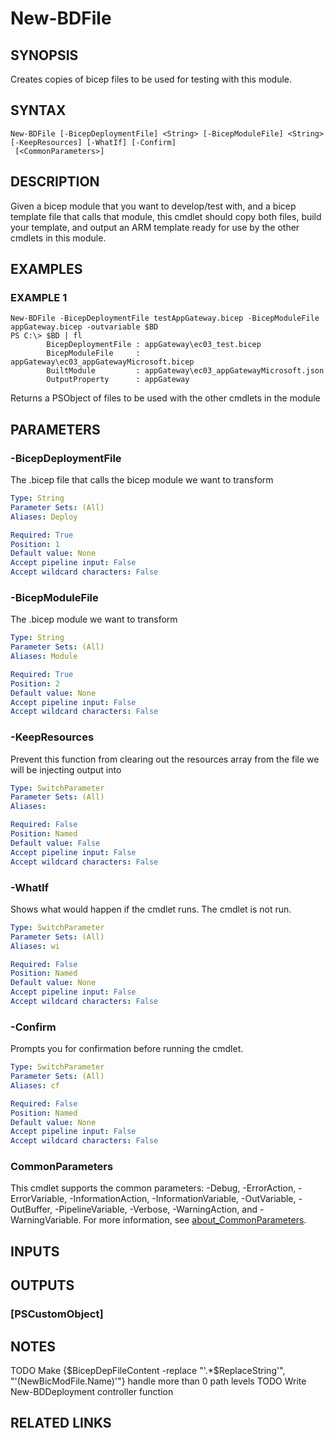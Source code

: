 # New-BDFile

## SYNOPSIS
Creates copies of bicep files to be used for testing with this module.

## SYNTAX

```
New-BDFile [-BicepDeploymentFile] <String> [-BicepModuleFile] <String> [-KeepResources] [-WhatIf] [-Confirm]
 [<CommonParameters>]
```

## DESCRIPTION
Given a bicep module that you want to develop/test with, and a bicep template file that calls that module,
this cmdlet should copy both files, build your template, and output an ARM template ready for use by
the other cmdlets in this module.

## EXAMPLES

### EXAMPLE 1
```
New-BDFile -BicepDeploymentFile testAppGateway.bicep -BicepModuleFile appGateway.bicep -outvariable $BD
PS C:\> $BD | fl
        BicepDeploymentFile : appGateway\ec03_test.bicep
        BicepModuleFile     : appGateway\ec03_appGatewayMicrosoft.bicep
        BuiltModule         : appGateway\ec03_appGatewayMicrosoft.json
        OutputProperty      : appGateway
```

Returns a PSObject of files to be used with the other cmdlets in the module

## PARAMETERS

### -BicepDeploymentFile
The .bicep file that calls the bicep module we want to transform

```yaml
Type: String
Parameter Sets: (All)
Aliases: Deploy

Required: True
Position: 1
Default value: None
Accept pipeline input: False
Accept wildcard characters: False
```

### -BicepModuleFile
The .bicep module we want to transform

```yaml
Type: String
Parameter Sets: (All)
Aliases: Module

Required: True
Position: 2
Default value: None
Accept pipeline input: False
Accept wildcard characters: False
```

### -KeepResources
Prevent this function from clearing out the resources array from the file we will be injecting output into

```yaml
Type: SwitchParameter
Parameter Sets: (All)
Aliases:

Required: False
Position: Named
Default value: False
Accept pipeline input: False
Accept wildcard characters: False
```

### -WhatIf
Shows what would happen if the cmdlet runs.
The cmdlet is not run.

```yaml
Type: SwitchParameter
Parameter Sets: (All)
Aliases: wi

Required: False
Position: Named
Default value: None
Accept pipeline input: False
Accept wildcard characters: False
```

### -Confirm
Prompts you for confirmation before running the cmdlet.

```yaml
Type: SwitchParameter
Parameter Sets: (All)
Aliases: cf

Required: False
Position: Named
Default value: None
Accept pipeline input: False
Accept wildcard characters: False
```

### CommonParameters
This cmdlet supports the common parameters: -Debug, -ErrorAction, -ErrorVariable, -InformationAction, -InformationVariable, -OutVariable, -OutBuffer, -PipelineVariable, -Verbose, -WarningAction, and -WarningVariable. For more information, see [about_CommonParameters](http://go.microsoft.com/fwlink/?LinkID=113216).

## INPUTS

## OUTPUTS

### [PSCustomObject]
## NOTES
TODO Make {$BicepDepFileContent -replace "'.*$ReplaceString'", "'$($NewBicModFile.Name)'"} handle more than 0 path levels
TODO Write New-BDDeployment controller function

## RELATED LINKS
